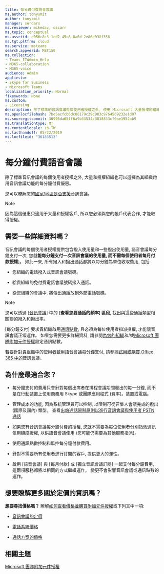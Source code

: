 ```yaml
---
title: 每分鐘付費語音會議
ms.author: tonysmit
author: tonysmit
manager: serdars
ms.reviewer: mikedav, oscarr
ms.topic: conceptual
ms.assetid: d050c8c3-1cd2-45c8-8a6d-2e86e938f356
ms.tgt.pltfrm: cloud
ms.service: msteams
search.appverid: MET150
ms.collection:
- Teams_ITAdmin_Help
- M365-collaboration
- M365-voice
audience: Admin
appliesto:
- Skype for Business
- Microsoft Teams
localization_priority: Normal
f1keywords: None
ms.custom:
- Licensing
description: 除了標準的音訊會議每個使用者授權之外, 使用 Microsoft 大量授權的組織也可以選擇為其組織啟用音訊會議功能的每分鐘付款優惠。
ms.openlocfilehash: 7be5acfcb6dc86179c29c983c9764569232e1d97
ms.sourcegitcommit: 30995da65ff6a9b33534c3818833cf0ae1952ab9
ms.translationtype: MT
ms.contentlocale: zh-TW
ms.lasthandoff: 05/22/2019
ms.locfileid: "36183513"
---
```

# <a name="audio-conferencing-pay-per-minute"></a>每分鐘付費語音會議

除了標準音訊會議的每個使用者授權之外, 大量和授權組織也可以選擇為其組織啟用音訊會議功能的每分鐘付費優惠。
  

您可以瞭解您的[國家/地區是否支援](country-and-region-availability-for-audio-conferencing-and-calling-plans/country-and-region-availability-for-audio-conferencing-and-calling-plans.md)音訊會議。

  
> [!NOTE]
> 因為這個優惠只適用于大量和授權客戶, 所以您必須與您的帳戶代表合作, 才能取得授權。 
  
## <a name="need-some-details"></a>需要一些詳細資料嗎？

音訊會議的每個使用者授權提供包含撥入使用量和一些撥出使用量, 語音會議每分鐘支付一次, 您就**能每分鐘支付一次音訊會議的使用量, 而不需每個使用者每月付款授權**]。 如此一來, 所有撥入和撥出通話都將以每分鐘為單位收取費用, 包括:
  
- 您組織的電話撥入式音訊會議號碼。
    
- 給貴組織的免付費電話會議號碼撥入通話。
    
- 從您組織的會議中, 將傳出通話放到外部電話號碼。
    
> [!NOTE]
> 您可以透過 [[音訊會議](https://products.office.com/microsoft-teams/online-meeting-solutions#Rates)] 中的 [**查看您要通話的頻率] 區段**, 找出與這些通話類型相關聯的撥入和撥出率。
  
[每分鐘支付] 要求貴組織啟用[通訊點數](what-are-communications-credits.md), 且必須為每位使用者指派授權, 才能讓音訊會議正常運作。 如果您需要更多詳細資料, 請參閱[為您的組織](set-up-communications-credits-for-your-organization.md)和/或[Microsoft 團隊附加元件授權](teams-add-on-licensing/microsoft-teams-add-on-licensing.md)設定通訊點數。
  
若要針對貴組織中的使用者啟用語音會議每分鐘支付, 請參閱[試用或購買 Office 365 中的音訊會議](try-or-purchase-audio-conferencing-in-office-365-for-teams.md)。

## <a name="why-is-it-best-for-you"></a>為什麼最適合您？

- 每分鐘支付的費用只會針對每個出席者在排程會議期間發出的每一分鐘, 而不是在行動裝置上使用商務用 Skype 或團隊應用程式 (費率)。裝置或電腦。

- 管理成本的功能, 因為系統管理員可以控制, 以限制可從召集人會議完成的撥出 (國際及國內) 類型。 查看[出站通話限制原則以進行音訊會議與使用者 PSTN 通話](/microsoftteams/outbound-calling-restriction-policies)

- 如果您有音訊會議每分鐘付費的授權, 您就不需要為每位使用者分別指派通訊信用額度授權, 以供語音會議使用 (您可能仍需要為其他服務指派)。

- 使用通訊點數控制和監控每分鐘付款費用。

- 針對不需要所有使用者進行訂閱的客戶, 提供更大的彈性。 

- 啟用 [語音會議] 與 [每月付款] 或 [獨立音訊會議訂閱] 一起支付每分鐘費用, 這兩項服務都將以相同的方式繼續運作。 變更不會影響音訊會議或通訊點數的運作。
  
## <a name="want-to-find-out-more-about-pricing"></a>想要瞭解更多關於定價的資訊嗎？

 **想要尋找價格嗎？** 瞭解[如何查看價格並購買附加元件授權](teams-add-on-licensing/microsoft-teams-add-on-licensing.md#bkmk_how)或下列其中一項:
  
- [音訊會議的定價](https://products.office.com/skype-for-business/audio-conferencing#Requirements)
    
- [電話系統價格](https://products.office.com/skype-for-business/phone-system#Requirements)
    
- [通話方案的價格](https://products.office.com/skype-for-business/pstn-calling-plans#requirements)
    
## <a name="related-topics"></a>相關主題
  
[Microsoft 團隊附加元件授權](teams-add-on-licensing/microsoft-teams-add-on-licensing.md)
  
  
 

